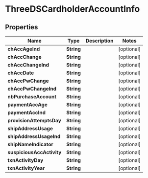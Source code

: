 
# ThreeDSCardholderAccountInfo

## Properties
Name | Type | Description | Notes
------------ | ------------- | ------------- | -------------
**chAccAgeInd** | **String** |  |  [optional]
**chAccChange** | **String** |  |  [optional]
**chAccChangeInd** | **String** |  |  [optional]
**chAccDate** | **String** |  |  [optional]
**chAccPwChange** | **String** |  |  [optional]
**chAccPwChangeInd** | **String** |  |  [optional]
**nbPurchaseAccount** | **String** |  |  [optional]
**paymentAccAge** | **String** |  |  [optional]
**paymentAccInd** | **String** |  |  [optional]
**provisionAttemptsDay** | **String** |  |  [optional]
**shipAddressUsage** | **String** |  |  [optional]
**shipAddressUsageInd** | **String** |  |  [optional]
**shipNameIndicator** | **String** |  |  [optional]
**suspiciousAccActivity** | **String** |  |  [optional]
**txnActivityDay** | **String** |  |  [optional]
**txnActivityYear** | **String** |  |  [optional]



